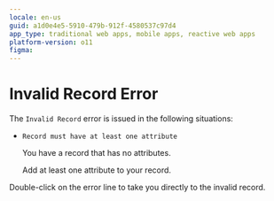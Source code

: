 ```yaml
---
locale: en-us
guid: a1d0e4e5-5910-479b-912f-4580537c97d4
app_type: traditional web apps, mobile apps, reactive web apps
platform-version: o11
figma:
---
```


# Invalid Record Error 

The `Invalid Record` error is issued in the following situations:

* `Record must have at least one attribute`
  
    You have a record that has no attributes.

    Add at least one attribute to your record.

Double-click on the error line to take you directly to the invalid record.
